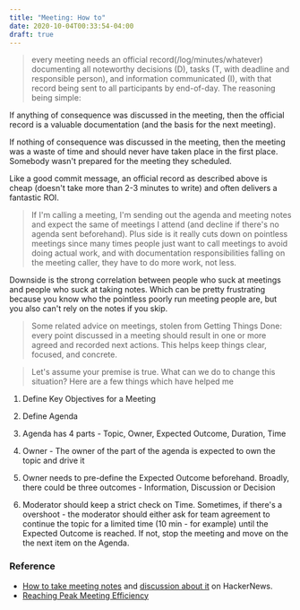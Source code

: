 ```yaml
---
title: "Meeting: How to"
date: 2020-10-04T00:33:54-04:00
draft: true
---
```



  > every meeting needs an official record(/log/minutes/whatever) documenting all noteworthy decisions (D), tasks (T, with deadline and responsible person), and information communicated (I), with that record being sent to all participants by end-of-day.
The reasoning being simple:

If anything of consequence was discussed in the meeting, then the official record is a valuable documentation (and the basis for the next meeting).

If nothing of consequence was discussed in the meeting, then the meeting was a waste of time and should never have taken place in the first place. Somebody wasn't prepared for the meeting they scheduled.

Like a good commit message, an official record as described above is cheap (doesn't take more than 2-3 minutes to write) and often delivers a fantastic ROI.

> If I'm calling a meeting, I'm sending out the agenda and meeting notes and expect the same of meetings I attend (and decline if there's no agenda sent beforehand).
Plus side is it really cuts down on pointless meetings since many times people just want to call meetings to avoid doing actual work, and with documentation responsibilities falling on the meeting caller, they have to do more work, not less.

Downside is the strong correlation between people who suck at meetings and people who suck at taking notes. Which can be pretty frustrating because you know who the pointless poorly run meeting people are, but you also can't rely on the notes if you skip.

> Some related advice on meetings, stolen from Getting Things Done: every point discussed in a meeting should result in one or more agreed and recorded next actions. This helps keep things clear, focused, and concrete.

> Let's assume your premise is true. What can we do to change this situation? Here are a few things which have helped me

1. Define Key Objectives for a Meeting

1. Define Agenda

2. Agenda has 4 parts - Topic, Owner, Expected Outcome, Duration, Time

3. Owner - The owner of the part of the agenda is expected to own the topic and drive it

4. Owner needs to pre-define the Expected Outcome beforehand. Broadly, there could be three outcomes - Information, Discussion or Decision

5. Moderator should keep a strict check on Time. Sometimes, if there's a overshoot - the moderator should either ask for team agreement to continue the topic for a limited time (10 min - for example) until the Expected Outcome is reached. If not, stop the meeting and move on the the next item on the Agenda.


### Reference

- [How to take meeting notes](https://barehands.substack.com/p/how-to-take-meeting-notes) and [discussion about it](https://news.ycombinator.com/item?id=24547098&utm_term=comment) on HackerNews.
- [Reaching Peak Meeting Efficiency](https://medium.learningbyshipping.com/reaching-peak-meeting-efficiency-f8e47c93317a)
